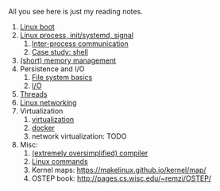 All you see here is just my reading notes.

1. [Linux boot](./boot_process.md)
2. [Linux process, init/systemd, signal](./linux_process_and_signal.md)
   1. [Inter-process communication](./linux_ipc.md)
   2. [Case study: shell](./linux_shell.md)
3. [(short) memory management](memory_basics.md)
4. Persistence and I/O
   1. [File system basics](linux_file_system_basic.md)
   2. [I/O](linux_io_notes.md)
5. [Threads](linux_thread.md)
6. [Linux networking](linux_networking_analysis.md)
7. Virtualization
   1. [virtualization](virtualization.md)
   2. [docker](docker_for_dummies.md)
   3. network virtualization: TODO
8. Misc:
   1. [(extremely oversimplified) compiler](how_compiler_works_from_1000_miles.md)
   2. [Linux commands](linux_command.md)
   3. Kernel maps: https://makelinux.github.io/kernel/map/
   4. OSTEP book: http://pages.cs.wisc.edu/~remzi/OSTEP/